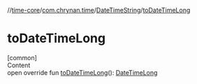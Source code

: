 //[time-core](../../../index.md)/[com.chrynan.time](../index.md)/[DateTimeString](index.md)/[toDateTimeLong](to-date-time-long.md)



# toDateTimeLong  
[common]  
Content  
open override fun [toDateTimeLong](to-date-time-long.md)(): [DateTimeLong](../-date-time-long/index.md)  



